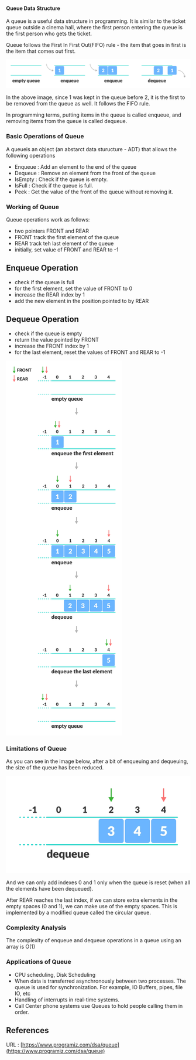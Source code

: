 #### Queue Data Structure

A queue is a useful data structure in programming. It is similar to the ticket queue outside a cinema hall, where the first person entering the queue is the first person who gets the ticket.

Queue follows the First In First Out(FIFO) rule - the item that goes in first is the item that comes out first.

<img src='./public/queue.webp'/>

In the above image, since 1 was kept in the queue before 2, it is the first to be removed from the queue as well. It follows the FIFO rule.

In programming terms, putting items in the queue is called enqueue, and removing items from the queue is called dequeue.


### Basic Operations of Queue

A queueis an object (an abstarct data sturucture - ADT) that allows the following operations

- Enqueue : Add an element to the end of the queue
- Dequeue : Remove an element from the front of the queue
- IsEmpty : Check if the queue is empty.
- IsFull : Check if the queue is full.
- Peek : Get the value of the front of the queue without removing it.


### Working of Queue

Queue operations work as follows:

- two pointers FRONT and REAR
- FRONT track the first element of the queue
- REAR track teh last element of the queue
- initially, set value of FRONT and REAR to -1


## Enqueue Operation

- check if the queue is full
- for the first element, set the value of FRONT to 0
- increase the REAR index by 1
- add the new element in the position pointed to by REAR


## Dequeue Operation

- check if the queue is empty
- return the value pointed by FRONT
- increase the FRONT index by 1
- for the last element, reset the values of FRONT and REAR to -1


<img src='./public/Queue-program-enqueue-dequeue.webp'/>


### Limitations of Queue

As you can see in the image below, after a bit of enqueuing and dequeuing, the size of the queue has been reduced.


<img src='./public/why-circular-queue_0.webp'/>


And we can only add indexes 0 and 1 only when the queue is reset (when all the elements have been dequeued).

After REAR reaches the last index, if we can store extra elements in the empty spaces (0 and 1), we can make use of the empty spaces. This is implemented by a modified queue called the circular queue.



### Complexity Analysis

The complexity of enqueue and dequeue operations in a queue using an array is O(1)


### Applications of Queue

- CPU scheduling, Disk Scheduling
- When data is transferred asynchronously between two processes. The queue is used for synchronization. For example, IO Buffers, pipes, file IO, etc
- Handling of interrupts in real-time systems.
- Call Center phone systems use Queues to hold people calling them in order.



## References
URL : [https://www.programiz.com/dsa/queue](https://www.programiz.com/dsa/queue)



